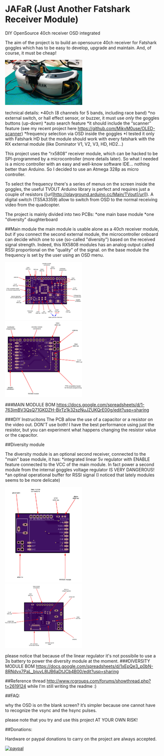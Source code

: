 # JAFaR (Just Another Fatshark Receiver Module)
DIY OpenSource 40ch receiver OSD integrated

The aim of the project is to build an opensource 40ch receiver for Fatshark goggles which has to be easy to develop, 
upgrade and maintain. And, of course, it must be cheap!

<img src="/docs/diversity_goggles.jpg" width="50%" height="50%" />


technical details:
*40ch (8 channels for 5 bands, including race band)
*no external switch, or hall effect sensor, or buzzer, it must use _only_ the goggles buttons (up-down)
*auto search feature
*it should include the “scanner” feature (see my recent project here https://github.com/MikyM0use/OLED-scanner)
*frequency selection via OSD inside the goggles
*I tested it only with Fatshark HD but the module should work with every fatshark with the RX external module (like Dominator V1, V2, V3, HD, HD2...)

This project uses the “rx5808” receiver module, which can be hacked to be SPI-programmed by a microcontroller (more details later).
So what I needed is a micro controller with an easy and well-know software IDE… nothing better than Arduino. So I decided to use an Atmega 328p as micro controller.

To select the frequency there's a series of menus on the screen inside the goggles, the useful TVOUT Arduino library is perfect and requires just a couple of resistors ([url]http://playground.arduino.cc/Main/TVout[/url]). A digital switch (TS5A3359) allow to switch from OSD to the normal receiving video from the quadcopter.

The project is mainly divided into two PCBs: 
*one main base module 
*one "diversity" daughterboard

##Main module
the main module is usable alone as a 40ch receiver module, but if you connect the second external module, 
the microcontroller onboard can decide which one to use (so-called "diversity") based on the received signal strength. Indeed, this RX5808 modules has an analog output called RSSI proportional on the "quality" of the signal.
on the base module the frequency is set by the user using an OSD menu.

<img src="/docs/base_front.jpg" width="50%" height="50%" />
<img src="/docs/base_back.jpg" width="50%" height="50%" />

###MAIN MODULE BOM
https://docs.google.com/spreadsheets/d/1-763imBV3QsQ71GKDZH-BirTz1k32szNuJZUKQrE00g/edit?usp=sharing

###DIY Instrucitons
The PCB allow the use of a capacitor or a resistor on the video out. DON'T use both! I have the best performance using just the resistor, but you can experiment what happens changing the resistor value or the capacitor.

##Diversity module

The diversity module is an optional second receiver, connected to the "main" base module, it has:
*integrated linear 5v regulator with ENABLE feature connected to the VCC of the main module. In fact power a second module from the internal goggles voltage regulator IS VERY DANGEROUS!
*an optinal operational buffer for RSSI signal (I noticed that lately modules seems to be more delicate)

<img src="/docs/diversity_front.jpg" width="50%" height="50%" />
<img src="/docs/diversity_back.jpg" width="50%" height="50%" />

please notice that because of the linear regulator it's not possibile to use a 3s battery to power the diversity module at the moment.
###DIVERSITY MODULE BOM
https://docs.google.com/spreadsheets/d/1xEpQe3_p0bN-8RNdvx7PaL_biuvL8IJB6aDtJCb4B00/edit?usp=sharing


##Reference thread 
http://www.rcgroups.com/forums/showthread.php?t=2619124 while I'm still writing the readme :)

##FAQ:

why the OSD is on the blank screen?
it’s simpler because one cannot have to recognize the vsync and the hsync pulses.

please note that you try and use this project AT YOUR OWN RISK!

##Donations:

Hardware or paypal donations to carry on the project are always accepted.

[![paypal](https://www.paypalobjects.com/it_IT/IT/i/btn/btn_donateCC_LG.gif)](https://www.paypal.com/cgi-bin/webscr?cmd=_s-xclick&hosted_button_id=YKP2PH72RKPRY)
